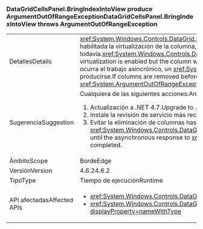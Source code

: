 ### <a name="datagridcellspanelbringindexintoview-throws-argumentoutofrangeexception"></a><span data-ttu-id="d9bea-101">DataGridCellsPanel.BringIndexIntoView produce ArgumentOutOfRangeException</span><span class="sxs-lookup"><span data-stu-id="d9bea-101">DataGridCellsPanel.BringIndexIntoView throws ArgumentOutOfRangeException</span></span>

|   |   |
|---|---|
|<span data-ttu-id="d9bea-102">Detalles</span><span class="sxs-lookup"><span data-stu-id="d9bea-102">Details</span></span>|<span data-ttu-id="d9bea-103"><xref:System.Windows.Controls.DataGrid.ScrollIntoView(System.Object)> funcionará asincrónicamente cuando está habilitada la virtualización de la columna, pero los anchos de columna no se ha determinado todavía.</span><span class="sxs-lookup"><span data-stu-id="d9bea-103"><xref:System.Windows.Controls.DataGrid.ScrollIntoView(System.Object)> will work asynchronously when column virtualization is enabled but the column widths have not yet been determined.</span></span>  <span data-ttu-id="d9bea-104">Si las columnas se quitan antes de que ocurra el trabajo asincrónico, un <xref:System.ArgumentOutOfRangeException?displayProperty=name> puede producirse.</span><span class="sxs-lookup"><span data-stu-id="d9bea-104">If columns are removed before the asynchronous work happens, an <xref:System.ArgumentOutOfRangeException?displayProperty=name> can occur.</span></span>|
|<span data-ttu-id="d9bea-105">Sugerencia</span><span class="sxs-lookup"><span data-stu-id="d9bea-105">Suggestion</span></span>|<span data-ttu-id="d9bea-106">Cualquiera de las siguientes acciones:</span><span class="sxs-lookup"><span data-stu-id="d9bea-106">Any one of the following:</span></span><ol><li><span data-ttu-id="d9bea-107">Actualización a .NET 4.7.</span><span class="sxs-lookup"><span data-stu-id="d9bea-107">Upgrade to .NET 4.7.</span></span></li><li><span data-ttu-id="d9bea-108">Instale la revisión de servicio más reciente para .NET 4.6.2.</span><span class="sxs-lookup"><span data-stu-id="d9bea-108">Install the latest servicing patch for .NET 4.6.2.</span></span></li><li><span data-ttu-id="d9bea-109">Evitar la eliminación de columnas hasta que la respuesta asincrónica a <xref:System.Windows.Controls.DataGrid.ScrollIntoView(System.Object)> se ha completado.</span><span class="sxs-lookup"><span data-stu-id="d9bea-109">Avoid removing columns until the asynchronous response to <xref:System.Windows.Controls.DataGrid.ScrollIntoView(System.Object)> has completed.</span></span></li></ol>|
|<span data-ttu-id="d9bea-110">Ámbito</span><span class="sxs-lookup"><span data-stu-id="d9bea-110">Scope</span></span>|<span data-ttu-id="d9bea-111">Borde</span><span class="sxs-lookup"><span data-stu-id="d9bea-111">Edge</span></span>|
|<span data-ttu-id="d9bea-112">Versión</span><span class="sxs-lookup"><span data-stu-id="d9bea-112">Version</span></span>|<span data-ttu-id="d9bea-113">4.6.2</span><span class="sxs-lookup"><span data-stu-id="d9bea-113">4.6.2</span></span>|
|<span data-ttu-id="d9bea-114">Tipo</span><span class="sxs-lookup"><span data-stu-id="d9bea-114">Type</span></span>|<span data-ttu-id="d9bea-115">Tiempo de ejecución</span><span class="sxs-lookup"><span data-stu-id="d9bea-115">Runtime</span></span>|
|<span data-ttu-id="d9bea-116">API afectadas</span><span class="sxs-lookup"><span data-stu-id="d9bea-116">Affected APIs</span></span>|<ul><li><xref:System.Windows.Controls.DataGrid.ScrollIntoView(System.Object)?displayProperty=nameWithType></li><li><xref:System.Windows.Controls.DataGrid.ScrollIntoView(System.Object,System.Windows.Controls.DataGridColumn)?displayProperty=nameWithType></li></ul>|

